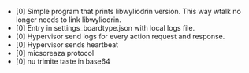 * [0] Simple program that prints libwyliodrin version. This way wtalk no longer needs to link libwyliodrin.
* [0] Entry in settings_boardtype.json with local logs file.
* [0] Hypervisor send logs for every action request and response.
* [0] Hypervisor sends heartbeat
* [0] micsoreaza protocol
* [0] nu trimite taste in base64
